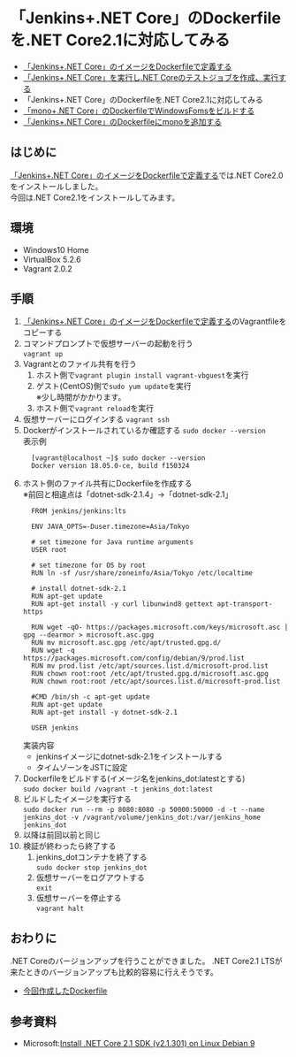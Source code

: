 # 「Jenkins+.NET Core」のDockerfileを.NET Core2.1に対応してみる
- [「Jenkins+.NET Core」のイメージをDockerfileで定義する](https://github.com/kazenetu/blog-reports/tree/master/reports/25-dockerfile/readme.md)
- [「Jenkins+.NET Core」を実行し.NET Coreのテストジョブを作成、実行する](https://github.com/kazenetu/blog-reports/blob/master/reports/26-docker-jenkins-dotnet/readme.md)
- 「Jenkins+.NET Core」のDockerfileを.NET Core2.1に対応してみる
- [「mono+.NET Core」のDockerfileでWindowsFomsをビルドする](https://github.com/kazenetu/blog-reports/blob/master/reports/29-docker-mono-dot/readme.md)
- [「Jenkins+.NET Core」のDockerfileにmonoを追加する](https://github.com/kazenetu/blog-reports/blob/master/reports/30-docker-mono-jenkins/readme.md)

## はじめに
[「Jenkins+.NET Core」のイメージをDockerfileで定義する](https://github.com/kazenetu/blog-reports/tree/master/reports/25-dockerfile/readme.md)では.NET Core2.0をインストールしました。  
今回は.NET Core2.1をインストールしてみます。

## 環境
- Windows10 Home  
- VirtualBox 5.2.6  
- Vagrant 2.0.2

## 手順
1. [「Jenkins+.NET Core」のイメージをDockerfileで定義する](https://github.com/kazenetu/blog-reports/tree/master/reports/25-dockerfile/readme.md)のVagrantfileをコピーする
1. コマンドプロンプトで仮想サーバーの起動を行う  
    ```vagrant up```
1. Vagrantとのファイル共有を行う
    1. ホスト側で```vagrant plugin install vagrant-vbguest```を実行
    1. ゲスト(CentOS)側で```sudo yum update```を実行  
       ※少し時間がかかります。
    1. ホスト側で```vagrant reload```を実行
1. 仮想サーバーにログインする 
    ```vagrant ssh```
1. Dockerがインストールされているか確認する
    ```sudo docker --version```  
    表示例  
    ```
      [vagrant@localhost ~]$ sudo docker --version
      Docker version 18.05.0-ce, build f150324
    ```
1. ホスト側のファイル共有にDockerfileを作成する  
   ※前回と相違点は「dotnet-sdk-2.1.4」→「dotnet-sdk-2.1」
    ```
      FROM jenkins/jenkins:lts

      ENV JAVA_OPTS=-Duser.timezone=Asia/Tokyo

      # set timezone for Java runtime arguments
      USER root

      # set timezone for OS by root
      RUN ln -sf /usr/share/zoneinfo/Asia/Tokyo /etc/localtime

      # install dotnet-sdk-2.1
      RUN apt-get update
      RUN apt-get install -y curl libunwind8 gettext apt-transport-https

      RUN wget -qO- https://packages.microsoft.com/keys/microsoft.asc | gpg --dearmor > microsoft.asc.gpg
      RUN mv microsoft.asc.gpg /etc/apt/trusted.gpg.d/
      RUN wget -q https://packages.microsoft.com/config/debian/9/prod.list
      RUN mv prod.list /etc/apt/sources.list.d/microsoft-prod.list
      RUN chown root:root /etc/apt/trusted.gpg.d/microsoft.asc.gpg
      RUN chown root:root /etc/apt/sources.list.d/microsoft-prod.list

      #CMD /bin/sh -c apt-get update
      RUN apt-get update
      RUN apt-get install -y dotnet-sdk-2.1

      USER jenkins
    ```
    実装内容
    * jenkinsイメージにdotnet-sdk-2.1をインストールする
    * タイムゾーンをJSTに設定
1. Dockerfileをビルドする(イメージ名をjenkins_dot:latestとする)  
  ```sudo docker build /vagrant -t jenkins_dot:latest```
1. ビルドしたイメージを実行する  
  ```sudo docker run --rm -p 8080:8080 -p 50000:50000 -d -t --name jenkins_dot -v /vagrant/volume/jenkins_dot:/var/jenkins_home jenkins_dot```
1. 以降は前回以前と同じ
1. 検証が終わったら終了する
    1. jenkins_dotコンテナを終了する  
       ```sudo docker stop jenkins_dot```
    1. 仮想サーバーをログアウトする  
       ```exit```
    1. 仮想サーバーを停止する  
       ```vagrant halt```

## おわりに
.NET Coreのバージョンアップを行うことができました。
.NET Core2.1 LTSが来たときのバージョンアップも比較的容易に行えそうです。

- [今回作成したDockerfile](./Dockerfile)

## 参考資料
* Microsoft:[Install .NET Core 2.1 SDK (v2.1.301) on Linux Debian 9](https://www.microsoft.com/net/download/linux-package-manager/debian9/sdk-2.1.301)